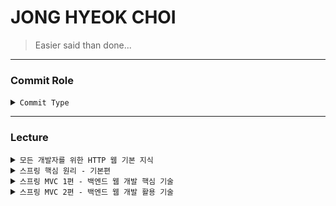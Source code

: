 # JONG HYEOK CHOI
> Easier said than done...
--- 
### Commit Role
<details>
  <summary>
    <code>Commit Type</code> 
  </summary>

##### type

- feat : 새로운 기능 추가, 기존의 기능을 요구 사항에 맞추어 수정
- fix : 기능에 대한 버그 수정
- build : 빌드 관련 수정
- chore : 패키지 매니저 수정, 그 외 기타 수정 ex) .gitignore
- ci : CI 관련 설정 수정
- docs : 문서(주석) 수정
- style : 코드 스타일, 포맷팅에 대한 수정
- refactor : 기능의 변화가 아닌 코드 리팩터링 ex) 변수 이름 변경
- test : 테스트 코드 추가/수정
- release : 버전 릴리즈
</details>

---
### Lecture
<details>
  <summary>
    <code>모든 개발자를 위한 HTTP 웹 기본 지식</code> 
  </summary>

<a href="https://bit.ly/3yzDAMk"><img src="https://img.shields.io/badge/Notion-000000?style=flat-square&logo=Notion&logoColor=white"/></a>
</details>

<details>
  <summary>
    <code>스프링 핵심 원리 - 기본편</code> 
  </summary>

<a href="https://bit.ly/3IBE0Gt"><img src="https://img.shields.io/badge/Notion-000000?style=flat-square&logo=Notion&logoColor=white"/></a>
<a href="https://github.com/itsChrisJang/study-spring/tree/main/study-spring-core-basic"><img src="https://img.shields.io/badge/Github-181717?style=flat-square&logo=GitHub&logoColor=white"/></a>
</details>

<details>
  <summary>
    <code>스프링 MVC 1편 - 백엔드 웹 개발 핵심 기술</code> 
  </summary>

<a href="https://bit.ly/3uIWT4L"><img src="https://img.shields.io/badge/Notion-000000?style=flat-square&logo=Notion&logoColor=white"/></a>
<a href="https://github.com/itsChrisJang/study-spring/tree/main/study-spring-mvc1"><img src="https://img.shields.io/badge/Github-181717?style=flat-square&logo=GitHub&logoColor=white"/></a>
</details>

<details>
  <summary>
    <code>스프링 MVC 2편 - 백엔드 웹 개발 활용 기술</code> 
  </summary>

##### not yet

</details>
